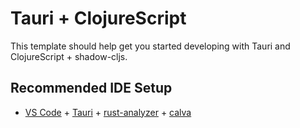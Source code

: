 # Tauri + ClojureScript

This template should help get you started developing with Tauri and ClojureScript + shadow-cljs.

## Recommended IDE Setup

- [VS Code](https://code.visualstudio.com/) + [Tauri](https://marketplace.visualstudio.com/items?itemName=tauri-apps.tauri-vscode) + [rust-analyzer](https://marketplace.visualstudio.com/items?itemName=rust-lang.rust-analyzer)  + [calva](https://marketplace.visualstudio.com/items?itemName=betterthantomorrow.calva)
